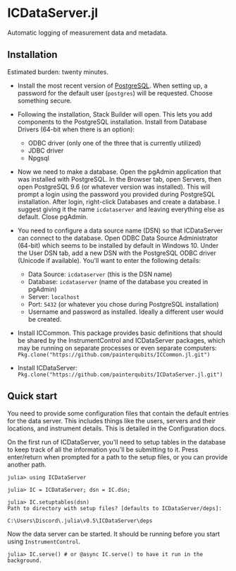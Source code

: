 # ICDataServer.jl

Automatic logging of measurement data and metadata.

## Installation

Estimated burden: twenty minutes.

+ Install the most recent version of [PostgreSQL](https://www.postgresql.org/download/).
  When setting up, a password for the default user (`postgres`) will be requested.
  Choose something secure.

+ Following the installation, Stack Builder will open. This lets you add
  components to the PostgreSQL installation. Install from Database Drivers
  (64-bit when there is an option):

  + ODBC driver (only one of the three that is currently utilized)
  + JDBC driver
  + Npgsql


+ Now we need to make a database. Open the pgAdmin application that was
  installed with PostgreSQL. In the Browser tab, open Servers, then open
  PostgreSQL 9.6 (or whatever version was installed). This will prompt a login
  using the password you provided during PostgreSQL installation. After login,
  right-click Databases and create a database. I suggest giving it the name
  `icdataserver` and leaving everything else as default. Close pgAdmin.

+ You need to configure a data source name (DSN) so that ICDataServer can
  connect to the database. Open ODBC Data Source Administrator (64-bit) which
  seems to be installed by default in Windows 10. Under the User DSN tab, add
  a new DSN with the PostgreSQL ODBC driver (Unicode if available). You'll want
  to enter the following details:

  + Data Source: `icdataserver` (this is the DSN name)
  + Database: `icdataserver` (name of the database you created in pgAdmin)
  + Server: `localhost`
  + Port: `5432` (or whatever you chose during PostgreSQL installation)
  + Username and password as installed. Ideally a different user would be created.

+ Install ICCommon. This package provides basic definitions that should be shared
  by the InstrumentControl and ICDataServer packages, which may be running on
  separate processes or even separate computers:
  `Pkg.clone("https://github.com/painterqubits/ICCommon.jl.git")`

+ Install ICDataServer: `Pkg.clone("https://github.com/painterqubits/ICDataServer.jl.git")`

## Quick start

You need to provide some configuration files that contain the default entries
for the data server. This includes things like the users, servers and their
locations, and instrument details. This is detailed in the Configuration docs.

On the first run of ICDataServer, you'll need to setup tables in the database
to keep track of all the information you'll be submitting to it. Press enter/return
when prompted for a path to the setup files, or you can provide another path.

```
julia> using ICDataServer

julia> IC = ICDataServer; dsn = IC.dsn;

julia> IC.setuptables(dsn)
Path to directory with setup files? [defaults to ICDataServer/deps]:

C:\Users\Discord\.julia\v0.5\ICDataServer\deps
```

Now the data server can be started. It should be running before you start
using `InstrumentControl`.

```
julia> IC.serve() # or @async IC.serve() to have it run in the background.
```

